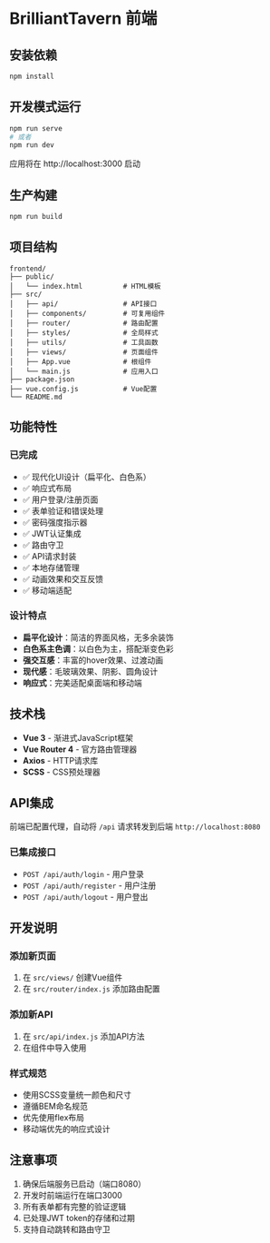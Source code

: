 # BrilliantTavern 前端

## 安装依赖

```bash
npm install
```

## 开发模式运行

```bash
npm run serve
# 或者
npm run dev
```

应用将在 http://localhost:3000 启动

## 生产构建

```bash
npm run build
```

## 项目结构

```
frontend/
├── public/
│   └── index.html          # HTML模板
├── src/
│   ├── api/                # API接口
│   ├── components/         # 可复用组件
│   ├── router/             # 路由配置
│   ├── styles/             # 全局样式
│   ├── utils/              # 工具函数
│   ├── views/              # 页面组件
│   ├── App.vue             # 根组件
│   └── main.js             # 应用入口
├── package.json
├── vue.config.js           # Vue配置
└── README.md
```

## 功能特性

### 已完成
- ✅ 现代化UI设计（扁平化、白色系）
- ✅ 响应式布局
- ✅ 用户登录/注册页面
- ✅ 表单验证和错误处理
- ✅ 密码强度指示器
- ✅ JWT认证集成
- ✅ 路由守卫
- ✅ API请求封装
- ✅ 本地存储管理
- ✅ 动画效果和交互反馈
- ✅ 移动端适配

### 设计特点
- **扁平化设计**：简洁的界面风格，无多余装饰
- **白色系主色调**：以白色为主，搭配渐变色彩
- **强交互感**：丰富的hover效果、过渡动画
- **现代感**：毛玻璃效果、阴影、圆角设计
- **响应式**：完美适配桌面端和移动端

## 技术栈

- **Vue 3** - 渐进式JavaScript框架
- **Vue Router 4** - 官方路由管理器
- **Axios** - HTTP请求库
- **SCSS** - CSS预处理器

## API集成

前端已配置代理，自动将 `/api` 请求转发到后端 `http://localhost:8080`

### 已集成接口
- `POST /api/auth/login` - 用户登录
- `POST /api/auth/register` - 用户注册
- `POST /api/auth/logout` - 用户登出

## 开发说明

### 添加新页面
1. 在 `src/views/` 创建Vue组件
2. 在 `src/router/index.js` 添加路由配置

### 添加新API
1. 在 `src/api/index.js` 添加API方法
2. 在组件中导入使用

### 样式规范
- 使用SCSS变量统一颜色和尺寸
- 遵循BEM命名规范
- 优先使用flex布局
- 移动端优先的响应式设计

## 注意事项

1. 确保后端服务已启动（端口8080）
2. 开发时前端运行在端口3000
3. 所有表单都有完整的验证逻辑
4. 已处理JWT token的存储和过期
5. 支持自动跳转和路由守卫
